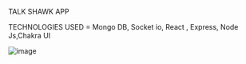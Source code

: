 TALK SHAWK APP

TECHNOLOGIES USED = Mongo DB, Socket io, React , Express, Node Js,Chakra UI

![image](https://user-images.githubusercontent.com/83301287/158132455-9d8c673d-f11e-4914-ae28-2960d0d7515d.png)
